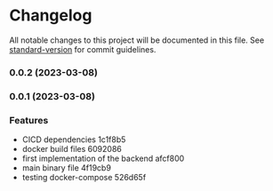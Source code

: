 # Changelog

All notable changes to this project will be documented in this file. See [standard-version](https://github.com/conventional-changelog/standard-version) for commit guidelines.

### 0.0.2 (2023-03-08)

### 0.0.1 (2023-03-08)


### Features

* CICD dependencies 1c1f8b5
* docker build files 6092086
* first implementation of the backend afcf800
* main binary file 4f19cb9
* testing docker-compose 526d65f
